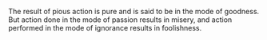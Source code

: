The result of pious action is pure and is said to be in the mode of goodness. But action done in the mode of passion results in misery, and action performed in the mode of ignorance results in foolishness.